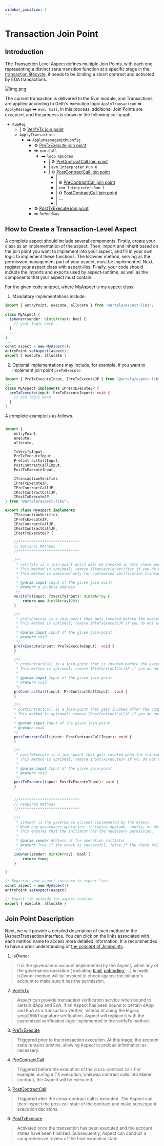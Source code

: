 ```yaml
---
sidebar_position: 2
---
```


# Transaction Join Point

## Introduction

The Transaction Level Aspect defines multiple Join Points, with each one representing a distinct state transition
function at a specific stage in the [transaction lifecycle](/develop/core-concepts/lifecycle),
it needs to be binding a smart contract and activated by EOA transactions.

![img.png](../img/jp2.svg)

The current transaction is delivered to the Evm module, and Transactions are applied according to Geth's execution
logic `ApplyTransaction` ⮕ `ApplyMessage` ⮕ `evm. Call`, In this process, additional Join Points are executed, and the
process is shown in the following call graph.

* `RunMsg`
  * | ⚙ [VerifyTx join point](/develop/reference/aspect-lib/tx-level-aspect/verify-tx)
  * `ApplyTransaction`
    * ⮕ `ApplyMessageWithConfig`
      * ⚙ [PreTxExecute join point](/develop/reference/aspect-lib/tx-level-aspect/pre-tx-execute)
      * ⮕ `evm.Call`
        * ⮕ `loop opCodes`
          * | ⚙ [PreContractCall join point](/develop/reference/aspect-lib/tx-level-aspect/pre-contract-call)
          * | `evm.Interpreter.Run 0`
          * | ⚙ [PostContractCall join point](/develop/reference/aspect-lib/tx-level-aspect/post-contract-call)
            * |
            * | ⚙ [PreContractCall join point](/develop/reference/aspect-lib/tx-level-aspect/pre-contract-call)
            * | `evm.Interpreter.Run 1`
            * | ⚙ [PostContractCall join point](/develop/reference/aspect-lib/tx-level-aspect/post-contract-call)
            * | ....
            * |
      * ⚙ [PostTxExecute join point](/develop/reference/aspect-lib/tx-level-aspect/post-tx-execute)
      * ⮕ `RefundGas`

## How to Create a Transaction-Level Aspect

A complete aspect should include several components. Firstly, create your class as an implementation of the aspect. Then, import and inherit based on the join point you want to implement into your aspect, and fill in your own logic to implement these functions. The IsOwner method, serving as the permission management part of your aspect, must be implemented. Next, register your aspect class with aspect-libs. Finally, your code should include the imports and exports used by aspect-runtime, as well as the components that your aspect must contain.

For the given code snippet, where MyAspect is my aspect class:

1. Mandatory implementations include:
<!-- @formatter:off -->
```typescript
import { entryPoint, execute, allocate } from "@artela/aspect-libs";
...
class MyAspect {
  isOwner(sender: Uint8Array): bool {
    // your logic here
  }
  ...
}
...
const aspect = new MyAspect();
entryPoint.setAspect(aspect);
export { execute, allocate }
```
<!-- @formatter:on -->

2. Optional implementations may include, for example, if you want to implement join point `preTxExecute`
<!-- @formatter:off -->
```typescript
import { PreTxExecuteInput, IPreTxExecuteJP } from "@artela/aspect-libs";
...
class MyAspect implements IPreTxExecuteJP {
  preTxExecute(input: PreTxExecuteInput): void {
    // you logic here
  }
}
```
<!-- @formatter:on -->

A complete example is as follows.
<!-- @formatter:off -->
```typescript

import {
    entryPoint,
    execute,
    allocate,

    TxVerifyInput,
    PreTxExecuteInput,
    PreContractCallInput,
    PostContractCallInput,
    PostTxExecuteInput,

    ITransactionVerifier,
    IPreTxExecuteJP,
    IPreContractCallJP,
    IPostContractCallJP,
    IPostTxExecuteJP,
} from "@artela/aspect-libs";

export class MyAspect implements
    ITransactionVerifier,
    IPreTxExecuteJP,
    IPreContractCallJP,
    IPostContractCallJP,
    IPostTxExecuteJP {

    //****************************
    // Optional Methods
    //****************************

    /**
     * verifyTx is a join-point which will be invoked in both check mode and deliver mode.
     * This method is optional; remove ITransactionVerifier if you do not want to include this functionality.
     * This method is executed only for customized verification transactions.
     *
     * @param input Input of the given join-point
     * @return a 20-byte address
     */
    verifyTx(input: TxVerifyInput): Uint8Array {
        return new Uint8Array(20);
    }

    /**
     * preTxExecute is a join-point that gets invoked before the execution of a transaction.
     * This method is optional; remove IPreTxExecuteJP if you do not want to include this functionality.
     *
     * @param input Input of the given join-point
     * @return void
     */
    preTxExecute(input: PreTxExecuteInput): void {
    }

    /**
     * preContractCall is a join-point that is invoked before the execution of a contract call.
     * This method is optional; remove IPreContractCallJP if you do not want to include this functionality.
     *
     * @param input Input of the given join-point
     * @return void
     */
    preContractCall(input: PreContractCallInput): void {
    }

    /**
    * postContractCall is a join-point that gets invoked after the completion of a contract call.
    * This method is optional; remove IPostContractCallJP if you do not want to include this functionality.
    *
    * @param input Input of the given join-point
    * @return void
    */
    postContractCall(input: PostContractCallInput): void {
    }

    /**
     * postTxExecute is a join-point that gets invoked when the transaction execution is completed, and the state is not yet committed.
     * This method is optional; remove IPostTxExecuteJP if you do not want to include this functionality.
     *
     * @param input Input of the given join-point
     * @return void
     */
    postTxExecute(input: PostTxExecuteInput): void {
    }


    //****************************
    // Required Methods
    //****************************

    /**
     * isOwner is the governance account implemented by the Aspect.
     * When any governance operation, including upgrade, config, or destroy, is performed, the isOwner method is invoked to check against the initiator's account.
     * This ensures that the initiator has the necessary permission.
     *
     * @param sender Address of the operation initiator
     * @return True if the check is successful, false if the check fails
     */
    isOwner(sender: Uint8Array): bool {
        return true;
    }

}

// Register your aspect instance to aspect libs
const aspect = new MyAspect()
entryPoint.setAspect(aspect)

// Export lib methods for aspect-runtime
export { execute, allocate }

```
<!-- @formatter:on -->

## Join Point Description

Next, we will provide a detailed description of each method in the IAspectTransaction interface. You can click on the links associated with each method name to access more detailed information. It is recommended to have a prior understanding of [the concept of Joinpoints](/develop/core-concepts/join-point).

1. IsOwner

> It is the governance account implemented by the Aspect, when any of the governance operation (
including [bind](/develop/core-concepts/lifecycle#binding), [unbinding](/develop/core-concepts/lifecycle#unbinding), ...)
is made, isOwner method will be invoked to check against the initiator's account to make sure it has the permission.

2. [VerifyTx](/develop/reference/aspect-lib/verify-aspect)

> Aspect can provide transaction verification service when bound to certain dApp and EoA. If an Aspect has been bound to certain dApp and EoA as a transaction verifier, instead of doing the legacy secp256k1 signature verification, Aspect will replace it with the customized verification logic implemented in the verifyTx method.

3. [PreTxExecute](/develop/reference/aspect-lib/tx-level-aspect/pre-tx-execute)

> Triggered prior to the transaction execution. At this stage, the account state remains pristine, allowing Aspect to preload information as necessary.

4. [PreContractCall](/develop/reference/aspect-lib/tx-level-aspect/pre-contract-call)

> Triggered before the execution of the cross-contract call. For example, during a TX execution, Uniswap contract calls into Maker contract, the Aspect will be executed.

5. [PostContractCall](/develop/reference/aspect-lib/tx-level-aspect/post-contract-call)

> Triggered after the cross-contract call is executed. The Aspect can then inspect the post-call state of the contract and make subsequent execution decisions.

6. [PostTxExecute](/develop/reference/aspect-lib/tx-level-aspect/post-tx-execute)

> Activated once the transaction has been executed and the account states have been finalized. Subsequently, Aspect can conduct a comprehensive review of the final execution state.
